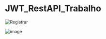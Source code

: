 # JWT_RestAPI_Trabalho

![Registrar](https://github.com/Lestiam/JWT_RestAPI_Trabalho/assets/108492529/856c5ed7-275c-4a9b-84e0-c62de18d7b67)

![image](https://github.com/Lestiam/JWT_RestAPI_Trabalho/assets/108492529/52188cd8-0836-4941-bb74-1236ba0932a3)

